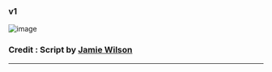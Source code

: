 ### v1
![image](https://user-images.githubusercontent.com/91406601/186196942-8f52c9e9-9527-43aa-9dd7-c95d5998d814.png)

### Credit : Script by <a href="https://github.com/jamiewilson/form-to-google-sheets"> Jamie Wilson </a>
---
